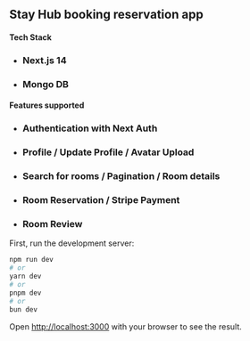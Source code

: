 ## Stay Hub booking reservation app

#### Tech Stack

- ### Next.js 14
- ### Mongo DB

#### Features supported

- ### Authentication with Next Auth
- ### Profile / Update Profile / Avatar Upload
- ### Search for rooms / Pagination / Room details
- ### Room Reservation / Stripe Payment
- ### Room Review

First, run the development server:

```bash
npm run dev
# or
yarn dev
# or
pnpm dev
# or
bun dev
```

Open [http://localhost:3000](http://localhost:3000) with your browser to see the result.
